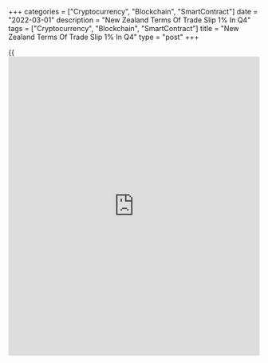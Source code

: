 +++
categories = ["Cryptocurrency", "Blockchain", "SmartContract"]
date = "2022-03-01"
description = "New Zealand Terms Of Trade Slip 1% In Q4"
tags = ["Cryptocurrency", "Blockchain", "SmartContract"]
title = "New Zealand Terms Of Trade Slip 1% In Q4"
type = "post"
+++

{{<iframe id="large-banner" src="https://www.bounty.group/#slide=28.0" width="100%" height="600" scrolling="no" style="border: 0px solid rgb(216, 221, 230); border-radius: 3px;">}}

New Zealand's [terms](https://www.fintechee.com/terms/) of trade fell 1.0 percent on quarter in the fourth
quarter of 2021, Statistics New Zealand said on Wednesday - missing
forecasts for a fall of 0.8 percent after rising 0.7 percent in the
three months prior.

Export prices climbed 2.7 percent on quarter, beating expectations for
1.5 percent but slowing from 4.5 percent in the previous three months.

Import prices advanced 3.8 percent on quarter, unchanged from Q3 and
surpassing forecasts for 2.3 percent.

Export volumes for goods were flat and import volumes fell 0.9 percent,
while export values for goods rose 2.7 percent and import values rose
3.6 percent. The services [terms](https://www.fintechee.com/terms/) of trade fell 0.9 percent.

For comments and feedback [contact](https://www.playgroundfx.com/contact/): editorial@rtt[news](https://www.letsplayfx.com/blog/forex-news-website/).com

[Economic News][1]

 **What parts of the world are seeing the best (and worst) economic
performances lately? Click[here][2] to check out our [Econ Scorecard][2]
and find out! See up-to-the-moment [ranking](https://www.playgroundfx.com/blog/crypto-exchange-ranking/)s for the best and worst
performers in [GDP][3], [unemployment rate][4], [inflation][2] and much
more.**

   1. www.rtt[news](https://www.letsplayfx.com/blog/forex-news-website/).com/Content/EconomicNews.aspx
   2. www.rtt[news](https://www.letsplayfx.com/blog/forex-news-website/).com/economic-scorecard/world-rank/CPI/highest-performance.aspx
   3. www.rtt[news](https://www.letsplayfx.com/blog/forex-news-website/).com/economic-scorecard/world-rank/GDP/highest-performance.aspx
   4. www.rtt[news](https://www.letsplayfx.com/blog/forex-news-website/).com/economic-scorecard/world-rank/unemployment-rate/lowest-performance.aspx